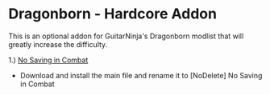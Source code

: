 # Dragonborn - Hardcore Addon
This is an optional addon for GuitarNinja's Dragonborn modlist that will greatly increase the difficulty. 

1.) [No Saving in Combat](https://www.nexusmods.com/skyrimspecialedition/mods/29914)
  - Download and install the main file and rename it to [NoDelete] No Saving in Combat
